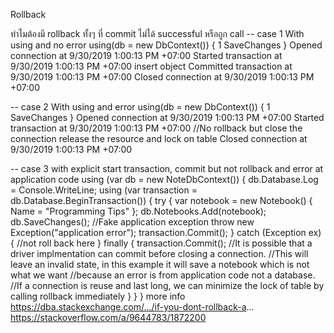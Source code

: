 Rollback


ทำไมต้องมี rollback ทั้งๆ ที่ commit ไม่ได้ successful หรือถูก call
-- case 1
With using and no error
using(db = new DbContext())
{
	1 SaveChanges
}
Opened connection at 9/30/2019 1:00:13 PM +07:00
Started transaction at 9/30/2019 1:00:13 PM +07:00
insert object
Committed transaction at 9/30/2019 1:00:13 PM +07:00
Closed connection at 9/30/2019 1:00:13 PM +07:00

-- case 2
With using and error
using(db = new DbContext())
{
	1 SaveChanges
}
Opened connection at 9/30/2019 1:00:13 PM +07:00
Started transaction at 9/30/2019 1:00:13 PM +07:00
//No rollback but close the connection release the resource and lock on table
Closed connection at 9/30/2019 1:00:13 PM +07:00

-- case 3 with explicit start transaction, commit but not rollback and error at application code
using (var db = new NoteDbContext())
{
    db.Database.Log = Console.WriteLine;
    using (var transaction = db.Database.BeginTransaction())
    {
    try
    {
    var notebook = new Notebook()
    {
        Name = "Programming Tips"
    };
    db.Notebooks.Add(notebook);
    db.SaveChanges();
    //Fake application exception
    throw new Exception("application error");
    transaction.Commit();
}
catch (Exception ex)
{
//not roll back here
}
finally
{
transaction.Commit();
//It is possible that a driver implmentation can commit before closing a connection.
//This will leave an invalid state, in this example it will save a notebook which is not what we want
//because an error is from application code not a database.
//If a connection is reuse and last long, we can minimize the lock of table by calling rollback immediately
}
}
}
more info
https://dba.stackexchange.com/.../if-you-dont-rollback-a...
https://stackoverflow.com/a/9644783/1872200
